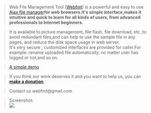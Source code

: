 > Web File Management Tool (<a href='http://www.webfmt.com'>Webfmt</a>) is a powerful and easy to use <a href='http://www.webfmt.com'>Ajax file manager</a>**for web browsers.It's simple interface,makes it intuitive and quick to learn for all kinds of users, from advanced professionals to Internet beginners.**<br>
<blockquote>It is available to picture management, file flash, file download, etc ,to avoid redundant files,and can help to use the sample file in any pages, and reduce the disk space usage in web server.<br>
It's very secure , customized interfaces are provided for caller.For example: rename uploaded file automatically, no matter user has logged or not,and so on.<br></blockquote>

<blockquote><a href='http://www.webfmt.com/demo/index.html' title='Ajax file manager for browser demo'>A simple demo</a><br></blockquote>

<blockquote>If you think our work deserves it and you want to help us, you can <a href='https://www.paypal.com/cgi-bin/webscr?cmd=_s-xclick&hosted_button_id=83WVUWDJ6KE9E' title='support programmer that program ajax file manager for browser'><b>make a donation</b></a>.<br></blockquote>

<blockquote>Contact us webfmt@gmail.com   <br></blockquote>

<blockquote>Screenshot:<br>
<a href='http://www.webfmt.com'><img src='http://webfmt.googlecode.com/svn/images/webfmt.gif' /></a>